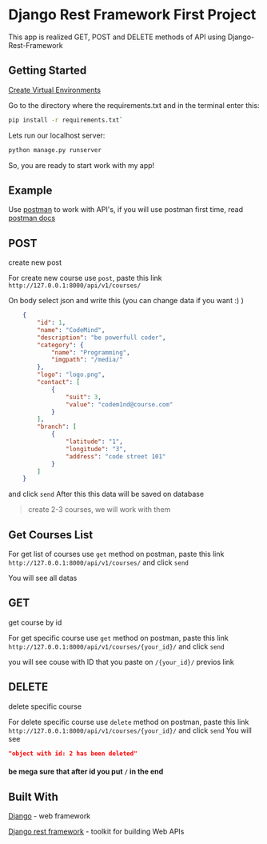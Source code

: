 # Django Rest Framework First Project
This app is realized GET, POST and DELETE methods of API using Django-Rest-Framework

Getting Started
----
[Create Virtual Environments](https://realpython.com/python-virtual-environments-a-primer/)

Go to the directory where the requirements.txt and in the terminal enter this:
```bash
pip install -r requirements.txt`
```


Lets run our localhost server:  
```bash
python manage.py runserver
```

So, you are ready to start work with my app!

Example
----

Use [postman](https://www.postman.com/downloads/) to work with API's, if you will use postman first time, read [postman docs](https://learning.postman.com/docs/getting-started/sending-the-first-request/)


## POST 

create new post

For create new course use `post`, paste this link `http://127.0.0.1:8000/api/v1/courses/`

On body select json and write this (you can change data if you want :) )
```json
    {
        "id": 1,
        "name": "CodeMind",
        "description": "be powerfull coder",
        "category": {
            "name": "Programming",
            "imgpath": "/media/"
        },
        "logo": "logo.png",
        "contact": [
            {
                "suit": 3,
                "value": "codem1nd@course.com"
            }
        ],
        "branch": [
            {
                "latitude": "1",
                "longitude": "3",
                "address": "code street 101"
            }
        ]
    }
```
and click ```send```
After this this data will be saved on database
> create 2-3 courses, we will work with them

## Get Courses List

For get list of courses use ```get``` method on postman, paste this link ```http://127.0.0.1:8000/api/v1/courses/``` and click ```send```

You will see all datas

## GET 

get course by id

For get specific course use ```get``` method on postman, paste this link ```http://127.0.0.1:8000/api/v1/courses/{your_id}/``` and click ```send```

you will see couse with ID that you paste on `/{your_id}/` previos link

## DELETE
delete specific course

For delete specific course use ```delete``` method on postman, paste this link ```http://127.0.0.1:8000/api/v1/courses/{your_id}/``` and click ```send```
You will see 
```json 
"object with id: 2 has been deleted"
```
#### be  mega sure that after id you put `/` in the end

## Built With
[Django](https://www.djangoproject.com/) - web framework

[Django rest framework](https://www.django-rest-framework.org/) - toolkit for building Web APIs

